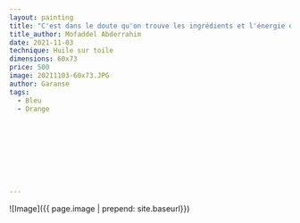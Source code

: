 ```yaml
---
layout: painting
title: "C'est dans le doute qu'on trouve les ingrédients et l'énergie de nos créations."                      
title_author: Mofaddel Abderrahim                                        
date: 2021-11-03
technique: Huile sur toile 
dimensions: 60x73
price: 500
image: 20211103-60x73.JPG
author: Garanse
tags:
  - Bleu
  - Orange
  
  
  
  
  
  
  
  
  
---
```

![Image]({{ page.image | prepend: site.baseurl}})

